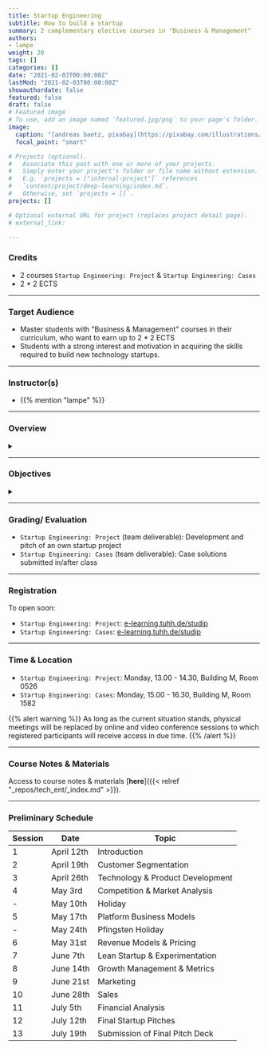 ```yaml
---
title: Startup Engineering
subtitle: How to build a startup
summary: 2 complementary elective courses in "Business & Management"
authors:
- lampe
weight: 20
tags: []
categories: []
date: "2021-02-03T00:00:00Z"
lastMod: "2021-02-03T00:00:00Z"
showauthordate: false
featured: false
draft: false
# Featured image
# To use, add an image named `featured.jpg/png` to your page's folder. 
image:
  caption: "[andreas baetz, pixabay](https://pixabay.com/illustrations/earth-planet-light-bulb-innovation-4782262/), [cc0](https://creativecommons.org/share-your-work/public-domain/cc0/)"
  focal_point: "smart"

# Projects (optional).
#   Associate this post with one or more of your projects.
#   Simply enter your project's folder or file name without extension.
#   E.g. `projects = ["internal-project"]` references 
#   `content/project/deep-learning/index.md`.
#   Otherwise, set `projects = []`.
projects: []

# Optional external URL for project (replaces project detail page).
# external_link:

---
```


### Credits

* 2 courses `Startup Engineering: Project` & `Startup Engineering: Cases`
* 2 * 2 ECTS

***

### Target Audience

* Master students with "Business & Management" courses in their curriculum, who want to earn up to 2 * 2 ECTS
* Students with a strong interest and motivation in acquiring the skills required to build new technology startups.

***

### Instructor(s)

* {{% mention "lampe" %}}

***

### Overview
<details class="description" close><summary data-close="Show" data-open="Hide"></summary>
Startups are temporary, team-based organizations, which can form independently, but also within established companies. They pursue one central objective: taking a business idea to market by finding and designing a repeatable and scalable business model. This entrepreneurial process involves gathering and combining resources that you do not (yet) possess and dealing with high uncertainty about what combinations of resources actually generate value. This course module is designed to introduce students to a systematic Startup Engineering approach to master the process of taking a business idea to market in light of resource contraints and uncertainty.
<br><br>
Startup Engineering takes an iterative approach, in that it favors variety and alternatives over one detailed, linear five-year business plan to reach steady state operations. From a problem solving and systems thinking perspective, Startup Engineers create different possible versions of a new venture and alternative hypotheses about value creation for customers and value capture vis-à-vis competitors. To test critical hypotheses early on, Startup Engineers engage in an evidence-based, experimental trial-and-error learning process that measures real progress.
<br><br>
The workflow in this course module is comprised of three elements:

1. {{< hl >}}(Flipped) classroom{{< /hl >}}: learning about and discussing concepts and tools currently prevailing in theory and practice of modern technology entrepreneurship.
2. {{< hl >}}Problem-based learning{{< /hl >}}: deepen an understanding of the concepts and tools by seeing them applied and applying them to real company cases.
3. {{< hl >}}Experiential learning{{< /hl >}}: applying the concepts and tools in teams to an own new startup project.

Students are invited to apply to this course module already with a startup idea and/ or team, but this is not a requirement. We will form teams and ideas in the beginning of the course. 
</details>

***

### Objectives

<details class="description" close><summary data-close="Show" data-open="Hide"></summary>

Upon completion of this course module, students will be able to:
* Apply a modern innovation toolkit relevant in both the startup & corporate world
* Analyze business opportunities in terms of its constituent elements
* Design new business models by gathering and combining relevant ideas, facts and information 
* Evaluate business opportunities and derive judgment about next steps & decisions

This course module can prepare students for the following career paths: 
* Startup founder
* Early employee in a startup
* New business development in established corporations
* Venture capital investing 

</details>


***

### Grading/ Evaluation

* `Startup Engineering: Project` (team deliverable): Development and pitch of an own startup project
* `Startup Engineering: Cases` (team deliverable): Case solutions submitted in/after class

***

### Registration

To open soon:

* `Startup Engineering: Project`: [e-learning.tuhh.de/studip](https://e-learning.tuhh.de/studip/)
* `Startup Engineering: Cases`: [e-learning.tuhh.de/studip](https://e-learning.tuhh.de/studip/)

***

### Time & Location

* `Startup Engineering: Project`: Monday, 13.00 - 14.30, Building M, Room 0526
* `Startup Engineering: Cases`: Monday, 15.00 - 16.30, Building M, Room 1582

{{% alert warning %}}
As long as the current situation stands, physical meetings will be replaced by online and video conference sessions to which registered participants will receive access in due time.
{{% /alert %}}

***

### Course Notes & Materials

Access to course notes & materials [**here**]({{< relref "_repos/tech_ent/_index.md" >}}).

***

### Preliminary Schedule


| Session | Date | Topic |
| --- | --- | --- |
| 1 | April 12th | Introduction |
| 2 | April 19th | Customer Segmentation |
| 3 | April 26th | Technology & Product Development |
| 4 | May 3rd | Competition & Market Analysis |
| - | May 10th | Holiday |
| 5 | May 17th | Platform Business Models | 
| - | May 24th | Pfingsten Holiday |
| 6 | May 31st | Revenue Models & Pricing |
| 7 | June 7th | Lean Startup & Experimentation |
| 8 | June 14th | Growth Management & Metrics |
| 9 | June 21st | Marketing |
| 10 | June 28th | Sales |
| 11 | July 5th | Financial Analysis |
| 12 | July 12th | Final Startup Pitches |
| 13 | July 19th | Submission of Final Pitch Deck |

